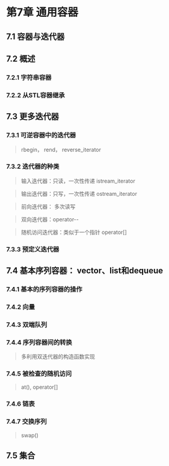 # 第7章 通用容器

## 7.1 容器与迭代器

## 7.2 概述

### 7.2.1 字符串容器

### 7.2.2 从STL容器继承

## 7.3 更多迭代器

### 7.3.1 可逆容器中的迭代器

>rbegin， rend， reverse_iterator

### 7.3.2 迭代器的种类

>输入迭代器：只读，一次性传递 istream_iterator

>输出迭代器：只写，一次性传递 ostream_iterator

>前向迭代器： 多次读写 

>双向迭代器：operator--

>随机访问迭代器：类似于一个指针 operator[]

### 7.3.3 预定义迭代器

## 7.4 基本序列容器： vector、list和dequeue

### 7.4.1 基本的序列容器的操作

### 7.4.2 向量

### 7.4.3 双端队列

### 7.4.4 序列容器间的转换

>多利用双迭代器的构造函数实现

### 7.4.5 被检查的随机访问

>at(), operator[]

### 7.4.6 链表

### 7.4.7 交换序列

>swap()

## 7.5 集合

>

>

>
>

>

>

>

>
>

>

>

>

>
>

>

>

>

>
